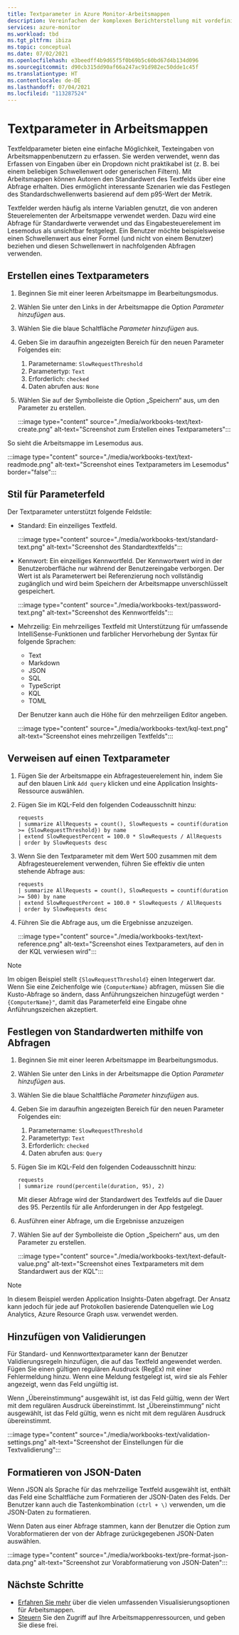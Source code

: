 ```yaml
---
title: Textparameter in Azure Monitor-Arbeitsmappen
description: Vereinfachen der komplexen Berichterstellung mit vordefinierten und benutzerdefiniert parametrisierten Arbeitsmappen. Erfahren Sie mehr über Textparameter in Arbeitsmappen.
services: azure-monitor
ms.workload: tbd
ms.tgt_pltfrm: ibiza
ms.topic: conceptual
ms.date: 07/02/2021
ms.openlocfilehash: e3beedff4b9d65f5f0b69b5c60bd67d4b134d096
ms.sourcegitcommit: d90cb315dd90af66a247ac91d982ec50dde1c45f
ms.translationtype: HT
ms.contentlocale: de-DE
ms.lasthandoff: 07/04/2021
ms.locfileid: "113287524"
---
```

# <a name="workbook-text-parameters"></a>Textparameter in Arbeitsmappen

Textfeldparameter bieten eine einfache Möglichkeit, Texteingaben von Arbeitsmappenbenutzern zu erfassen. Sie werden verwendet, wenn das Erfassen von Eingaben über ein Dropdown nicht praktikabel ist (z. B. bei einem beliebigen Schwellenwert oder generischen Filtern). Mit Arbeitsmappen können Autoren den Standardwert des Textfelds über eine Abfrage erhalten. Dies ermöglicht interessante Szenarien wie das Festlegen des Standardschwellenwerts basierend auf dem p95-Wert der Metrik.

Textfelder werden häufig als interne Variablen genutzt, die von anderen Steuerelementen der Arbeitsmappe verwendet werden. Dazu wird eine Abfrage für Standardwerte verwendet und das Eingabesteuerelement im Lesemodus als unsichtbar festgelegt. Ein Benutzer möchte beispielsweise einen Schwellenwert aus einer Formel (und nicht von einem Benutzer) beziehen und diesen Schwellenwert in nachfolgenden Abfragen verwenden.

## <a name="creating-a-text-parameter"></a>Erstellen eines Textparameters
1. Beginnen Sie mit einer leeren Arbeitsmappe im Bearbeitungsmodus.
2. Wählen Sie unter den Links in der Arbeitsmappe die Option _Parameter hinzufügen_ aus.
3. Wählen Sie die blaue Schaltfläche _Parameter hinzufügen_ aus.
4. Geben Sie im daraufhin angezeigten Bereich für den neuen Parameter Folgendes ein:
    1. Parametername: `SlowRequestThreshold`
    2. Parametertyp: `Text`
    3. Erforderlich: `checked`
    4. Daten abrufen aus: `None`
5. Wählen Sie auf der Symbolleiste die Option „Speichern“ aus, um den Parameter zu erstellen.

    :::image type="content" source="./media/workbooks-text/text-create.png" alt-text="Screenshot zum Erstellen eines Textparameters":::

So sieht die Arbeitsmappe im Lesemodus aus.

:::image type="content" source="./media/workbooks-text/text-readmode.png" alt-text="Screenshot eines Textparameters im Lesemodus" border="false":::

## <a name="parameter-field-style"></a>Stil für Parameterfeld
Der Textparameter unterstützt folgende Feldstile:

- Standard: Ein einzeiliges Textfeld.

     :::image type="content" source="./media/workbooks-text/standard-text.png" alt-text="Screenshot des Standardtextfelds":::

- Kennwort: Ein einzeiliges Kennwortfeld. Der Kennwortwert wird in der Benutzeroberfläche nur während der Benutzereingabe verborgen. Der Wert ist als Parameterwert bei Referenzierung noch vollständig zugänglich und wird beim Speichern der Arbeitsmappe unverschlüsselt gespeichert.

     :::image type="content" source="./media/workbooks-text/password-text.png" alt-text="Screenshot des Kennwortfelds":::

- Mehrzeilig: Ein mehrzeiliges Textfeld mit Unterstützung für umfassende IntelliSense-Funktionen und farblicher Hervorhebung der Syntax für folgende Sprachen:
    - Text
    - Markdown
    - JSON
    - SQL
    - TypeScript
    - KQL
    - TOML

    Der Benutzer kann auch die Höhe für den mehrzeiligen Editor angeben.

     :::image type="content" source="./media/workbooks-text/kql-text.png" alt-text="Screenshot eines mehrzeiligen Textfelds":::

## <a name="referencing-a-text-parameter"></a>Verweisen auf einen Textparameter
1. Fügen Sie der Arbeitsmappe ein Abfragesteuerelement hin, indem Sie auf den blauen Link `Add query` klicken und eine Application Insights-Ressource auswählen.
2. Fügen Sie im KQL-Feld den folgenden Codeausschnitt hinzu:
    ```kusto
    requests
    | summarize AllRequests = count(), SlowRequests = countif(duration >= {SlowRequestThreshold}) by name
    | extend SlowRequestPercent = 100.0 * SlowRequests / AllRequests
    | order by SlowRequests desc
    ```
3. Wenn Sie den Textparameter mit dem Wert 500 zusammen mit dem Abfragesteuerelement verwenden, führen Sie effektiv die unten stehende Abfrage aus:
    ```kusto
    requests
    | summarize AllRequests = count(), SlowRequests = countif(duration >= 500) by name
    | extend SlowRequestPercent = 100.0 * SlowRequests / AllRequests
    | order by SlowRequests desc
    ```
4. Führen Sie die Abfrage aus, um die Ergebnisse anzuzeigen.

    :::image type="content" source="./media/workbooks-text/text-reference.png" alt-text="Screenshot eines Textparameters, auf den in der KQL verwiesen wird":::

> [!NOTE]
> Im obigen Beispiel stellt `{SlowRequestThreshold}` einen Integerwert dar. Wenn Sie eine Zeichenfolge wie `{ComputerName}` abfragen, müssen Sie die Kusto-Abfrage so ändern, dass Anführungszeichen hinzugefügt werden `"{ComputerName}"`, damit das Parameterfeld eine Eingabe ohne Anführungszeichen akzeptiert.

## <a name="setting-default-values-using-queries"></a>Festlegen von Standardwerten mithilfe von Abfragen
1. Beginnen Sie mit einer leeren Arbeitsmappe im Bearbeitungsmodus.
2. Wählen Sie unter den Links in der Arbeitsmappe die Option _Parameter hinzufügen_ aus.
3. Wählen Sie die blaue Schaltfläche _Parameter hinzufügen_ aus.
4. Geben Sie im daraufhin angezeigten Bereich für den neuen Parameter Folgendes ein:
    1. Parametername: `SlowRequestThreshold`
    2. Parametertyp: `Text`
    3. Erforderlich: `checked`
    4. Daten abrufen aus: `Query`
5. Fügen Sie im KQL-Feld den folgenden Codeausschnitt hinzu:
    ```kusto
    requests
    | summarize round(percentile(duration, 95), 2)
    ```
    Mit dieser Abfrage wird der Standardwert des Textfelds auf die Dauer des 95. Perzentils für alle Anforderungen in der App festgelegt.
6. Ausführen einer Abfrage, um die Ergebnisse anzuzeigen
7. Wählen Sie auf der Symbolleiste die Option „Speichern“ aus, um den Parameter zu erstellen.

    :::image type="content" source="./media/workbooks-text/text-default-value.png" alt-text="Screenshot eines Textparameters mit dem Standardwert aus der KQL":::

> [!NOTE]
> In diesem Beispiel werden Application Insights-Daten abgefragt. Der Ansatz kann jedoch für jede auf Protokollen basierende Datenquellen wie Log Analytics, Azure Resource Graph usw. verwendet werden.

## <a name="adding-validations"></a>Hinzufügen von Validierungen 

Für Standard- und Kennworttextparameter kann der Benutzer Validierungsregeln hinzufügen, die auf das Textfeld angewendet werden. Fügen Sie einen gültigen regulären Ausdruck (RegEx) mit einer Fehlermeldung hinzu. Wenn eine Meldung festgelegt ist, wird sie als Fehler angezeigt, wenn das Feld ungültig ist.

Wenn „Übereinstimmung“ ausgewählt ist, ist das Feld gültig, wenn der Wert mit dem regulären Ausdruck übereinstimmt. Ist „Übereinstimmung“ nicht ausgewählt, ist das Feld gültig, wenn es nicht mit dem regulären Ausdruck übereinstimmt.

:::image type="content" source="./media/workbooks-text/validation-settings.png" alt-text="Screenshot der Einstellungen für die Textvalidierung":::

## <a name="format-json-data"></a>Formatieren von JSON-Daten 

Wenn JSON als Sprache für das mehrzeilige Textfeld ausgewählt ist, enthält das Feld eine Schaltfläche zum Formatieren der JSON-Daten des Felds. Der Benutzer kann auch die Tastenkombination `(ctrl + \)` verwenden, um die JSON-Daten zu formatieren.

Wenn Daten aus einer Abfrage stammen, kann der Benutzer die Option zum Vorabformatieren der von der Abfrage zurückgegebenen JSON-Daten auswählen.

:::image type="content" source="./media/workbooks-text/pre-format-json-data.png" alt-text="Screenshot zur Vorabformatierung von JSON-Daten":::

## <a name="next-steps"></a>Nächste Schritte

* [Erfahren Sie mehr](./workbooks-overview.md#visualizations) über die vielen umfassenden Visualisierungsoptionen für Arbeitsmappen.
* [Steuern](./workbooks-access-control.md) Sie den Zugriff auf Ihre Arbeitsmappenressourcen, und geben Sie diese frei.